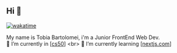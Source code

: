 ## Hi 👋

[![wakatime](https://wakatime.com/badge/user/018edc23-7885-44d3-8b1a-efd38be8a6f6.svg)](https://wakatime.com/@018edc23-7885-44d3-8b1a-efd38be8a6f6)

My name is Tobia Bartolomei, i'm a Junior FrontEnd Web Dev. <br>
🔭 I’m currently in [[cs50]([https://cs50.com](https://pll.harvard.edu/course/cs50-introduction-computer-science))] 
<br>
🌱 I’m currently learning [[nextjs.com](https://nextjs.org/)]




